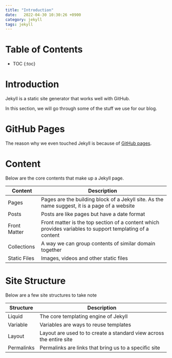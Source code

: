 ```yaml
---
title: "Introduction"
date:   2022-04-30 10:30:26 +0900
category: jekyll
tags: jekyll
---
```

# Table of Contents
* TOC
{:toc}

# Introduction
Jekyll is a static site generator that works well with GitHub.

In this section, we will go through some of the stuff we use for our blog.

# GitHub Pages
The reason why we even touched Jekyll is because of [GitHub pages](https://docs.github.com/en/pages).

# Content
Below are the core contents that make up a Jekyll page.

|Content|Description|
|-|-|
|Pages|Pages are the building block of a Jekyll site. As the name suggest, it is a page of a website|
|Posts|Posts are like pages but have a date format|
|Front Matter|Front matter is the top section of a content which provides variables to support templating of a content|
|Collections|A way we can group contents of similar domain together|
|Static Files|Images, videos and other static files|

# Site Structure
Below are a few site structures to take note

|Structure|Description|
|-|-|
|Liquid|The core templating engine of Jekyll|
|Variable|Variables are ways to reuse templates|
|Layout|Layout are used to to create a standard view across the entire site|
|Permalinks|Permalinks are links that bring us to a specific site|



